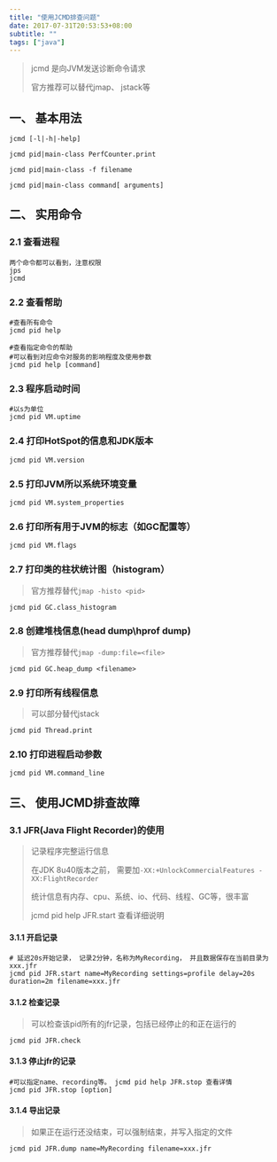 ```yaml
---
title: "使用JCMD排查问题"
date: 2017-07-31T20:53:53+08:00
subtitle: ""
tags: ["java"]
---
```


> jcmd 是向JVM发送诊断命令请求
> 
> 官方推荐可以替代jmap、 jstack等


<!--more-->

## 一、 基本用法
```
jcmd [-l|-h|-help]

jcmd pid|main-class PerfCounter.print

jcmd pid|main-class -f filename

jcmd pid|main-class command[ arguments]
```

## 二、 实用命令

### 2.1 查看进程
```
两个命令都可以看到，注意权限
jps
jcmd 
```

### 2.2 查看帮助
```
#查看所有命令
jcmd pid help

#查看指定命令的帮助
#可以看到对应命令对服务的影响程度及使用参数
jcmd pid help [command]
```

### 2.3 程序启动时间
```
#以s为单位
jcmd pid VM.uptime
```

### 2.4 打印HotSpot的信息和JDK版本
```
jcmd pid VM.version
```

### 2.5 打印JVM所以系统环境变量 
```
jcmd pid VM.system_properties
```

### 2.6 打印所有用于JVM的标志（如GC配置等）
```
jcmd pid VM.flags
```

### 2.7 打印类的柱状统计图（histogram）
> 官方推荐替代`jmap -histo <pid>`

```
jcmd pid GC.class_histogram
```

### 2.8 创建堆栈信息(head dump\hprof dump)
> 官方推荐替代`jmap -dump:file=<file> `

```
jcmd pid GC.heap_dump <filename>
```

### 2.9 打印所有线程信息
> 可以部分替代jstack

```
jcmd pid Thread.print
``` 

### 2.10 打印进程启动参数
```
jcmd pid VM.command_line
```

## 三、 使用JCMD排查故障

### 3.1 JFR(Java Flight Recorder)的使用
> 记录程序完整运行信息
> 
> 在JDK 8u40版本之前， 需要加`-XX:+UnlockCommercialFeatures -XX:FlightRecorder`
> 
> 统计信息有内存、cpu、系统、io、代码、线程、GC等，很丰富
>
>jcmd pid help JFR.start 查看详细说明

#### 3.1.1 开启记录

```
# 延迟20s开始记录， 记录2分钟，名称为MyRecording， 并且数据保存在当前目录为xxx.jfr
jcmd pid JFR.start name=MyRecording settings=profile delay=20s duration=2m filename=xxx.jfr
```

#### 3.1.2 检查记录
> 可以检查该pid所有的jfr记录，包括已经停止的和正在运行的

```
jcmd pid JFR.check
``` 

#### 3.1.3 停止jfr的记录
```
#可以指定name、recording等。 jcmd pid help JFR.stop 查看详情
jcmd pid JFR.stop [option]
```

#### 3.1.4 导出记录
> 如果正在运行还没结束，可以强制结束，并写入指定的文件

```
jcmd pid JFR.dump name=MyRecording filename=xxx.jfr
```
